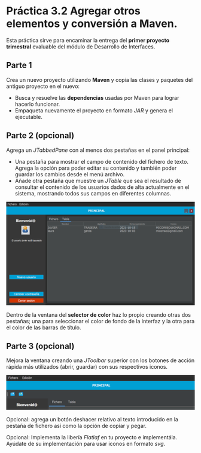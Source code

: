 # Práctica 3.2 Agregar otros elementos y conversión a Maven. 

Esta práctica sirve para encaminar la entrega del **primer proyecto trimestral** evaluable del módulo de Desarrollo de Interfaces.

## Parte 1

Crea un nuevo proyecto utilizando **Maven** y copia las clases y paquetes del antiguo proyecto en el nuevo:
- Busca y resuelve las **dependencias** usadas por Maven para lograr hacerlo funcionar.
- Empaqueta nuevamente el proyecto en formato *JAR* y genera el ejecutable.


## Parte 2 (opcional)

Agrega un *JTabbedPane* con al menos dos pestañas en el panel principal:

- Una pestaña para mostrar el campo de contenido del fichero de texto. Agrega la opción para poder editar su contenido y también poder guardar los cambios desde el menú archivo.
- Añade otra pestaña que muestre un *JTable* que sea el resultado de consultar el contenido de los usuarios dados de alta actualmente en el sistema, mostrando todos sus campos en diferentes columnas.

![](media/10-2215_18_14.png)

Dentro de la ventana del **selector de color** haz lo propio creando otras dos pestañas; una para seleccionar el color de fondo de la interfaz y la otra para el color de las barras de título.



## Parte 3 (opcional)

Mejora la ventana creando una *JToolbar* superior con los botones de acción rápida más utilizados (abrir, guardar) con sus respectivos iconos.

![](media/10-28_12_56_26.png)

Opcional: agrega un botón deshacer relativo al texto introducido en la pestaña de fichero así como la opción de copiar y pegar.

Opcional: Implementa la libería *Flatlaf* en tu proyecto e implementála. Ayúdate de su implementación para usar iconos en formato *svg*.






